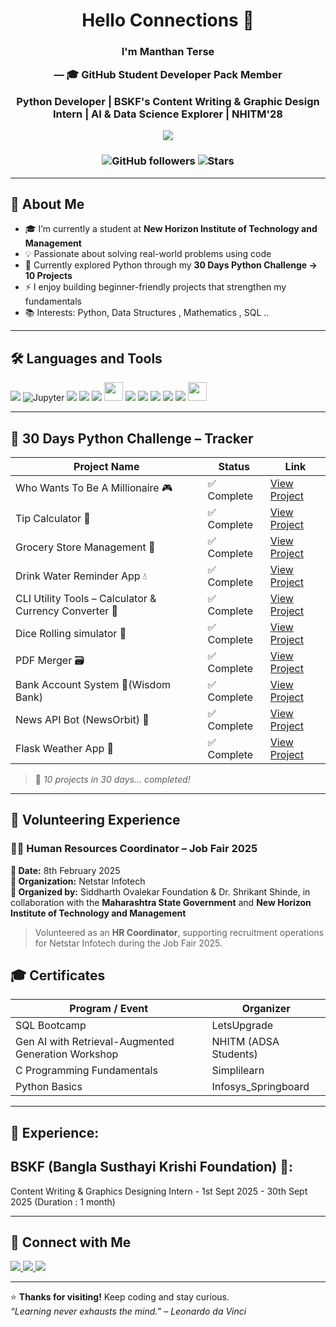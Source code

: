 <h1 align="center">Hello Connections 👋</h1>
<h3 align="center">I'm Manthan Terse 
  
  — 🎓 GitHub Student Developer Pack Member  
 
   Python Developer | BSKF's Content Writing & Graphic Design Intern | AI & Data Science Explorer | NHITM'28 
  
  </h3>
<p align="center">
  <img src="https://readme-typing-svg.herokuapp.com?font=Fira+Code&pause=1000&center=true&vCenter=true&multiline=true&width=600&lines=Welcome+to+my+GitHub+Profile!">
</p>

<h3 align="center">
  
![GitHub followers](https://img.shields.io/github/followers/ManthanTerse?style=social)
![Stars](https://img.shields.io/github/stars/ManthanTerse?style=social)  
</h3>

---

## 🚀 About Me

- 🎓 I’m currently a student at **New Horizon Institute of Technology and Management**
- 💡 Passionate about solving real-world problems using code
- 🐍 Currently explored Python through my **30 Days Python Challenge → 10 Projects**
- ⚡ I enjoy building beginner-friendly projects that strengthen my fundamentals
- 📚 Interests: Python, Data Structures , Mathematics , SQL ..

---

## 🛠️ Languages and Tools

<p>
  <img src="https://img.shields.io/badge/Python-3776AB?style=for-the-badge&logo=python&logoColor=green" />
  <img src="https://img.shields.io/badge/Jupyter-F37626?style=for-the-badge&logo=jupyter&logoColor=white" alt="Jupyter"/> 
  <img src="https://img.shields.io/badge/Numpy-013243?style=for-the-badge&logo=numpy&logoColor=white" />
  <img src="https://img.shields.io/badge/Pandas-150458?style=for-the-badge&logo=pandas&logoColor=white" />
  <img src="https://img.shields.io/badge/Matplotlib-11557C?style=for-the-badge&logo=matplotlib&logoColor=white" />
  <img src="https://img.shields.io/badge/Flask-000000?style=for-the-badge&logo=flask&logoColor=white" height="30"/>
  <img src="https://img.shields.io/badge/C-00599C?style=for-the-badge&logo=c&logoColor=white" />
  <img src="https://img.shields.io/badge/MySQL-4479A1?style=for-the-badge&logo=mysql&logoColor=white" />
  <img src="https://img.shields.io/badge/HTML5-E34F26?style=for-the-badge&logo=html5&logoColor=white" />
  <img src="https://img.shields.io/badge/CSS3-1572B6?style=for-the-badge&logo=css3&logoColor=white" />
  <img src="https://img.shields.io/badge/Bootstrap-7952B3?style=for-the-badge&logo=bootstrap&logoColor=white" />
  <img src="https://img.shields.io/badge/VSCode-007ACC?style=for-the-badge&logo=visual-studio-code&logoColor=white" height="30"/>

</p>

---

## 🐍 30 Days Python Challenge – Tracker

| Project Name                            | Status     | Link                                           |
|----------------------------------------|------------|------------------------------------------------|
| Who Wants To Be A Millionaire 🎮        | ✅ Complete | [View Project](https://github.com/ManthanTerse/Who_Wants_To_Be_A_Millionare) |
| Tip Calculator 💸                       | ✅ Complete | [View Project](https://github.com/ManthanTerse/Tip_Calculator) |
| Grocery Store Management 🛒            | ✅ Complete | [View Project](https://github.com/manthanterse/grocery-store-management) |
| Drink Water Reminder App  :droplet:   | ✅ Complete | [View Project](https://github.com/manthanterse/Drink-Water-Reminder-App) |
| CLI Utility Tools – Calculator & Currency Converter 🚀  | ✅ Complete | [View Project](https://github.com/ManthanTerse/CLI-Python-Tools) |
| Dice Rolling simulator 🎲   | ✅ Complete | [View Project](https://github.com/ManthanTerse/Dice_Rolling_Simulator) |
| PDF Merger 🗃️ | ✅ Complete | [View Project](https://github.com/ManthanTerse/PDF_Merger) |
| Bank Account System 🏦(Wisdom Bank) | ✅ Complete | [View Project](https://github.com/ManthanTerse/Bank_Account_System) |
| News API Bot (NewsOrbit) 📰 | ✅ Complete | [View Project](https://github.com/ManthanTerse/News_API) |
| Flask Weather App 📰 | ✅ Complete | [View Project](https://github.com/ManthanTerse/Flask_Weather_AppI) |

> 🔔 *10 projects in 30 days... completed!*

---

## 🤝 Volunteering Experience

### 🧑‍💼 Human Resources Coordinator – Job Fair 2025  
**📅 Date:** 8th February 2025  
**🏢 Organization:** Netstar Infotech  
**📍 Organized by:** Siddharth Ovalekar Foundation & Dr. Shrikant Shinde, in collaboration with the **Maharashtra State Government** and **New Horizon Institute of Technology and Management**
> Volunteered as an **HR Coordinator**, supporting recruitment operations for Netstar Infotech during the Job Fair 2025.  


## 🎓 Certificates

| Program / Event                                         | Organizer                                           | 
|---------------------------------------------------------|-----------------------------------------------------|
| SQL Bootcamp                                            | LetsUpgrade                                         | 
| Gen AI with Retrieval-Augmented Generation Workshop     | NHITM (ADSA Students)                           |
| C Programming Fundamentals                              | Simplilearn                                         | 
| Python Basics                                           | Infosys_Springboard                                 | 


---

## 🧪 Experience:

 <h2>BSKF (Bangla Susthayi Krishi Foundation) 🌾:</h2>
  Content Writing & Graphics Designing Intern - 1st Sept 2025 - 30th Sept 2025 (Duration : 1 month)

---

## 💼 Connect with Me

<a href="https://www.linkedin.com/in/manthanterse/">
  <img src="https://img.shields.io/badge/LinkedIn-blue?style=for-the-badge&logo=linkedin" />
</a>
<a href="mailto:tersemanthan2006@gmail.com">
  <img src="https://img.shields.io/badge/Gmail-red?style=for-the-badge&logo=gmail&logoColor=white" />
</a>
<a href="https://leetcode.com/u/manthan_terse/">
  <img src="https://img.shields.io/badge/LeetCode-orange?style=for-the-badge&logo=leetcode&logoColor=white" />
</a>

---

⭐ **Thanks for visiting!** Keep coding and stay curious.  
_“Learning never exhausts the mind.” – Leonardo da Vinci_

